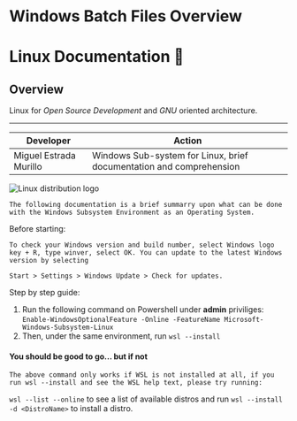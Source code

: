 # Windows Batch Files Overview

# Linux Documentation :penguin:
## Overview 

Linux for *Open Source Development* and *GNU* oriented architecture.

---

| Developer | Action |
| ----------- | ----------- |
| Miguel Estrada Murillo | Windows Sub-system for Linux, brief documentation and comprehension |

![Linux distribution logo](Images/Linux-scaled.jpg)

    The following documentation is a brief summarry upon what can be done with the Windows Subsystem Environment as an Operating System.

Before starting:

    To check your Windows version and build number, select Windows logo key + R, type winver, select OK. You can update to the latest Windows version by selecting
    
`Start > Settings > Windows Update > Check for updates.`

Step by step guide:
1. Run the following command on Powershell under **admin** priviliges: `Enable-WindowsOptionalFeature -Online -FeatureName Microsoft-Windows-Subsystem-Linux`
2. Then, under the same environment, run `wsl --install`

#### You should be good to go... but if not

    The above command only works if WSL is not installed at all, if you run wsl --install and see the WSL help text, please try running:

`wsl --list --online` to see a list of available distros and run `wsl --install -d <DistroName>` to install a distro.